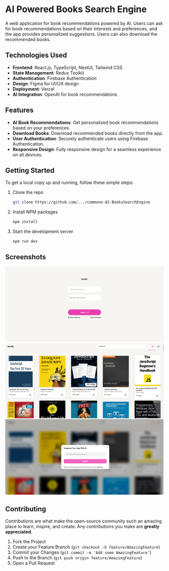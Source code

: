 # AI Powered Books Search Engine

A web application for book recommendations powered by AI. Users can ask for book recommendations based on their interests and preferences, and the app provides personalized suggestions. Users can also download the recommended books.

## Technologies Used

- **Frontend**: React.js, TypeScript, NextUi, Tailwind CSS
- **State Management**: Redux Toolkit
- **Authentication**: Firebase Authentication
- **Design**: Figma for UI/UX design
- **Deployment**: Vercel
- **AI Integration**: OpenAI for book recommendations

## Features

- **AI Book Recommendations**: Get personalized book recommendations based on your preferences.
- **Download Books**: Download recommended books directly from the app.
- **User Authentication**: Securely authenticate users using Firebase Authentication.
- **Responsive Design**: Fully responsive design for a seamless experience on all devices.

## Getting Started

To get a local copy up and running, follow these simple steps:

1. Clone the repo
   ```sh
   git clone https://github.com/.../commune-AI-BooksSearchEngine
   ```
2. Install NPM packages
   ```sh
   npm install
   ```
3. Start the development server
   ```sh
   npm run dev
   ```

## Screenshots

![Devlib Login](https://github.com/NishantCoder108/devlib/blob/master/devlib_login.png)
![Devlib Home](https://github.com/NishantCoder108/devlib/blob/master/devlib_home.png)
![Devlib Integration](https://github.com/NishantCoder108/devlib/blob/master/devlib_integrateai.png)

## Contributing

Contributions are what make the open-source community such an amazing place to learn, inspire, and create. Any contributions you make are **greatly appreciated**.

1. Fork the Project
2. Create your Feature Branch (`git checkout -b feature/AmazingFeature`)
3. Commit your Changes (`git commit -m 'Add some AmazingFeature'`)
4. Push to the Branch (`git push origin feature/AmazingFeature`)
5. Open a Pull Request
